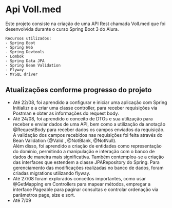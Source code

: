# Api Voll.med
Este projeto consiste na criação de uma API Rest chamada Voll.med que foi desenvolvida durante o curso Spring Boot 3 do Alura.
```
Recursos utilizados:
- Spring Boot
- Spring Web
- Spring Devtools
- Lombok
- Spring Data JPA
- Spring Bean Validation 
- Flyway
- MYSQL driver
```
## Atualizações conforme progresso do projeto
- Até 22/08, foi aprendido a configurar e iniciar uma aplicação com Spring Initializr e a criar uma classe controller, para receber requisições via Postman e obter as informações do request body. <br>
- Até 24/08, foi aprendido o conceito de DTOs e sua utilização para receber e enviar dados de uma API, bem como a utilização da anotação @RequestBody para receber dados os campos enviados da requisição. A validação dos campos recebidos nas requisições foi feita através do Bean Validation (@Valid , @NotBlank, @NotNull).<br>Além disso, foi aprendido a criação de entidades como representação do domínio, permitindo a manipulação e interação com o banco de dados de maneira mais significativa. Também contemplou-se a criação das interfaces que estendem a classe JPARepository do Spring. Para gerenciamento das modificações realizadas no banco de dados, foram criadas migrations utilizando flyway.
- Até 27/08 foram explorados conceitos importantes, como usar @GetMapping em Controllers para mapear métodos, empregar a interface Pageable para paginar consultas e controlar ordenação via parâmetros page, size e sort.
- Até 7/09
